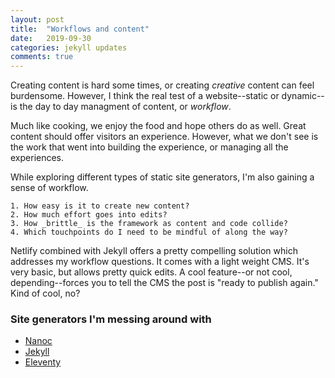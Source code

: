 ```yaml
---
layout: post
title:  "Workflows and content"
date:   2019-09-30
categories: jekyll updates
comments: true
---
```


Creating content is hard some times, or creating _creative_ content can feel burdensome. However, I think the real test of a website--static or dynamic--is the day to day managment of content, or _workflow_.

Much like cooking, we enjoy the food and hope others do as well. Great content should offer visitors an experience. However, what we don't see is the work that went into building the experience, or managing all the experiences. 

While exploring different types of static site generators, I'm also gaining a sense of workflow.

	1. How easy is it to create new content?
	2. How much effort goes into edits?
	3. How _brittle_ is the framework as content and code collide?
	4. Which touchpoints do I need to be mindful of along the way?

Netlify combined with Jekyll offers a pretty compelling solution which addresses my workflow questions. It comes with a light weight CMS. It's very basic, but allows pretty quick edits. A cool feature--or not cool, depending--forces you to tell the CMS the post is "ready to publish again." Kind of cool, no?

### Site generators I'm messing around with

 - [Nanoc](https://nanoc.ws)
 - [Jekyll](https://jekyllrb.com)
 - [Eleventy](https://www.11ty.io/) 